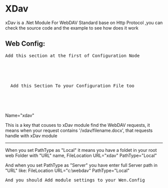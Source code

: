 XDav
====

xDav is a .Net Module For WebDAV Standard base on Http Protocol ,you can check the source code and the example to see how does it work 


Web Config:
---
<pre>
Add this section at the first of Configuration Node 
 <configSections>
    <section name="XDavConfig" type="XDav.Config.XDavConfig, XDav" allowLocation="true" allowDefinition="Everywhere"/>
  </configSections>
  
  Add this Section To your Configuration File too
    <XDavConfig Name="xdav">
    <FileLocation URL="xdav" PathType="Local"></FileLocation>
  </XDavConfig>
    </pre>
    
Name="xdav"

This is a key that couses to xDav module find the WebDAV requests, it means when your request contains '/xdav/filename.docx', that requests handle with xDav module

------------------------
When you set PathType as "Local" it means you have a foldet in your root web Folder with "URL" name,
FileLocation URL="xdav" PathType="Local"

And when you set PathType as "Server" you have enter full Server path in "URL" like:
FileLocation URL="c:\webdav" PathType="Local" 

<pre>
And you should Add module settings to your Wen.Config
<!--<system.webServer>
    <modules>
      <add name="XDav" type="XDav.XDavModule, XDav"/>
    </modules>
  </system.webServer>
  -->
  </pre>
  
  
